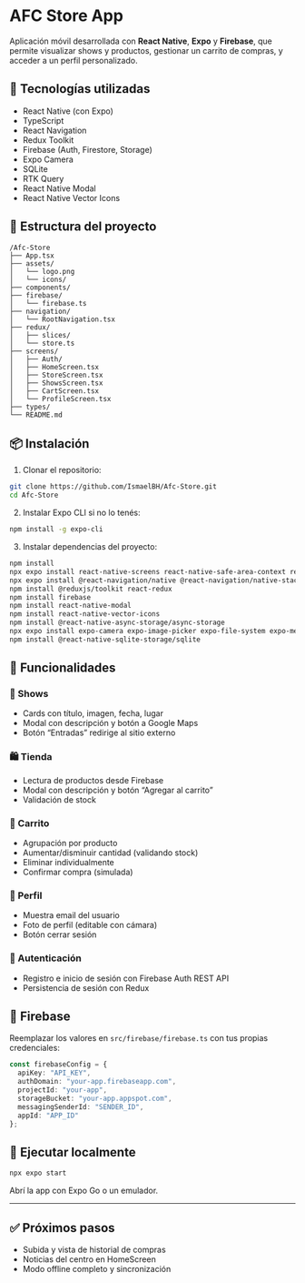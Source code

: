 
# AFC Store App

Aplicación móvil desarrollada con **React Native**, **Expo** y **Firebase**, que permite visualizar shows y productos, gestionar un carrito de compras, y acceder a un perfil personalizado.

## 🔧 Tecnologías utilizadas

- React Native (con Expo)
- TypeScript
- React Navigation
- Redux Toolkit
- Firebase (Auth, Firestore, Storage)
- Expo Camera
- SQLite
- RTK Query
- React Native Modal
- React Native Vector Icons

## 📁 Estructura del proyecto

```
/Afc-Store
├── App.tsx
├── assets/
│   └── logo.png
│   └── icons/
├── components/
├── firebase/
│   └── firebase.ts
├── navigation/
│   └── RootNavigation.tsx
├── redux/
│   ├── slices/
│   └── store.ts
├── screens/
│   ├── Auth/
│   ├── HomeScreen.tsx
│   ├── StoreScreen.tsx
│   ├── ShowsScreen.tsx
│   ├── CartScreen.tsx
│   └── ProfileScreen.tsx
├── types/
└── README.md
```

## 📦 Instalación

1. Clonar el repositorio:

```bash
git clone https://github.com/IsmaelBH/Afc-Store.git
cd Afc-Store
```

2. Instalar Expo CLI si no lo tenés:

```bash
npm install -g expo-cli
```

3. Instalar dependencias del proyecto:

```bash
npm install
npx expo install react-native-screens react-native-safe-area-context react-native-gesture-handler react-native-reanimated
npx expo install @react-navigation/native @react-navigation/native-stack
npm install @reduxjs/toolkit react-redux
npm install firebase
npm install react-native-modal
npm install react-native-vector-icons
npm install @react-native-async-storage/async-storage
npx expo install expo-camera expo-image-picker expo-file-system expo-media-library expo-document-picker
npm install @react-native-sqlite-storage/sqlite
```

## 🧠 Funcionalidades

### 🪩 Shows
- Cards con título, imagen, fecha, lugar
- Modal con descripción y botón a Google Maps
- Botón “Entradas” redirige al sitio externo

### 🛍️ Tienda
- Lectura de productos desde Firebase
- Modal con descripción y botón “Agregar al carrito”
- Validación de stock

### 🛒 Carrito
- Agrupación por producto
- Aumentar/disminuir cantidad (validando stock)
- Eliminar individualmente
- Confirmar compra (simulada)

### 👤 Perfil
- Muestra email del usuario
- Foto de perfil (editable con cámara)
- Botón cerrar sesión

### 🔐 Autenticación
- Registro e inicio de sesión con Firebase Auth REST API
- Persistencia de sesión con Redux

## 🔐 Firebase

Reemplazar los valores en `src/firebase/firebase.ts` con tus propias credenciales:

```ts
const firebaseConfig = {
  apiKey: "API_KEY",
  authDomain: "your-app.firebaseapp.com",
  projectId: "your-app",
  storageBucket: "your-app.appspot.com",
  messagingSenderId: "SENDER_ID",
  appId: "APP_ID"
};
```

## 🚀 Ejecutar localmente

```bash
npx expo start
```

Abrí la app con Expo Go o un emulador.

---

## ✅ Próximos pasos

- Subida y vista de historial de compras
- Noticias del centro en HomeScreen
- Modo offline completo y sincronización
